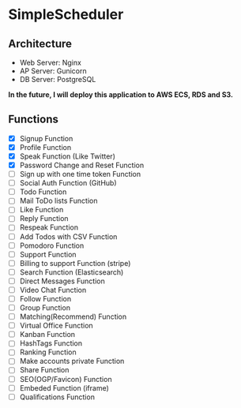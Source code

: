 # SimpleScheduler
## Architecture
- Web Server: Nginx
- AP Server: Gunicorn
- DB Server: PostgreSQL

**In the future, I will deploy this application to AWS ECS, RDS and S3.**

## Functions
- [x] Signup Function
- [x] Profile Function
- [x] Speak Function (Like Twitter)
- [x] Password Change and Reset Function
- [ ] Sign up with one time token Function
- [ ] Social Auth Function (GitHub)
- [ ] Todo Function
- [ ] Mail ToDo lists Function
- [ ] Like Function
- [ ] Reply Function
- [ ] Respeak Function
- [ ] Add Todos with CSV Function
- [ ] Pomodoro Function
- [ ] Support Function
- [ ] Billing to support Function (stripe)
- [ ] Search Function (Elasticsearch)
- [ ] Direct Messages Function
- [ ] Video Chat Function
- [ ] Follow Function
- [ ] Group Function
- [ ] Matching(Recommend) Function
- [ ] Virtual Office Function
- [ ] Kanban Function
- [ ] HashTags Function
- [ ] Ranking Function
- [ ] Make accounts private Function
- [ ] Share Function
- [ ] SEO(OGP/Favicon) Function
- [ ] Embeded Function (iframe)
- [ ] Qualifications Function
